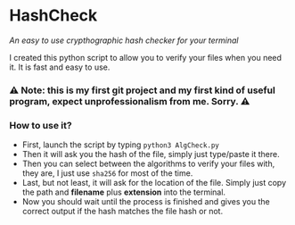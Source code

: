 # HashCheck
*An easy to use crypthographic hash checker for your terminal*  
  
I created this python script to allow you to verify your files when you need it. It is fast and easy to use.

### ⚠ Note: this is my first git project and my first kind of useful program, expect unprofessionalism from me. Sorry. ⚠

### How to use it?
- First, launch the script by typing `python3 AlgCheck.py`
- Then it will ask you the hash of the file, simply just type/paste it there.
- Then you can select between the algorithms to verify your files with, they are, I just use `sha256` for most of the time.
- Last, but not least, it will ask for the location of the file. Simply just copy the path and **filename** plus **extension** into the terminal.
- Now you should wait until the process is finished and gives you the correct output if the hash matches the file hash or not.
